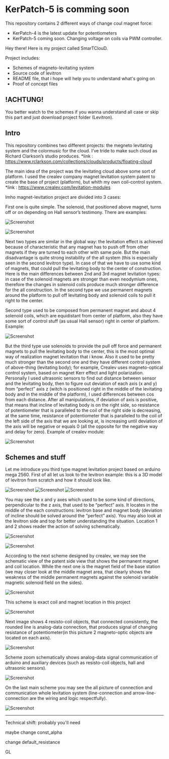 # KerPatch-5 is comming soon 

This repository contains 2 different ways of change coul magnet force: 
- KerPatch-4 is the latest update for potentiometers
- KerPatch-5 coming soon. Changing voltage on coils via PWM controller. 

Hey there! Here is my project called SmarTClouD. 

Project includes:
  - Schemes of magneto-levitating system
  - Source code of levitron
  - README file, that i hope will help you to understand what's going on
  - Proof of concept files
 
  
 ## !ACHTUNG!
  You better watch to the schemes if you wanna understand all case or skip this part and just download project folder (Levitron). 
  
  ## Intro
  
This repository combines two different projects: the megneto levitating system and the colormusic for the cloud. 
I’ve tride to make such cloud as Richard Clarkson’s studio produces. 
 *link : https://www.rclarkson.com/collections/clouds/products/floating-cloud

The main idea of the project was the levitating cloud above some sort of platform.
I used the crealev company magnet levitation system patent to create the base of project (platform), but whith my own coil-control system. 
 *link : https://www.crealev.com/levitation-modules
 
  
Imho magnet-levitation project are divided into 3 cases:

First one is quite simple. The solenoid, that positioned above magnet, turns off or on depending on Hall sensor’s testimony. There are examples:

![Screenshot](schemes/example_of_upper.jpg)

![Screenshot](schemes/example_of_upper2.gif)


Next two types are similar in the global way: the levitation effect is achieved because of characteristic that any magnet has to push off from other magnets if they are turned to each other with same pole. But the main disadvantage is quite strong instability of the all system (this is especially seen in the second levitron type). 
In case of that we have to use some kind of magnets, that could pull the levitating body to the center of construction. Here is the main differences between 2nd and 3rd magnet levitation types: in case of the solenoid magnets are stronger than even neodymium ones, therefore the changes in solenoid coils produce much stronger difference for the all construction. In the second type we use permanent magnets around the platform to pull off levitating body and solenoid coils to pull it right to the center. 

Second type used to be composed from permanent magnet and about 4 solenoid coils, which are equidistant from center of platform, also they have some sort of control stuff (as usual Hall sensor) right in center of platform.
Example:

![Screenshot](schemes/example_of_downer.jpg)

But the third type use solenoids to provide the pull off force and permanent magnets to pull the levitating body to the center, this is the most optimal way of realization magnet levitation that i know. Also it used to be pretty much stronger than the second one and they have different control system of above-thing (levitating body); for example, Crealev uses magneto-optical control system, based on magnet Kerr effect and light polarization. Personally I used ultrasonic sensors to find out distance between sensor and the levitating body, then to figure out deviation of each axis (x and y) from “perfect” axis z (witch is positioned right in the middle of the levitating body and in the middle of the platform), I used differences between cos from each distance. After all manipulations, if deviation of axis is positive, that means that incline of levitating body is on the right side, so resistance of potentiometer that is paralleled to the coil of the right side is decreasing, at the same time, resistance of potentiometer that is paralleled to the coil of the left side of the axis that we are looking at, is increasing until deviation of the axis will be negative or equals 0 (all the opposite for the negative way and delay for zero).
Example of crealev module: 

![Screenshot](schemes/example_of_crealev.gif)


## Schemes and stuff

Let me introduce you third type magnet levitation project based on arduino mega 2560. First of all let us look to the levitron example: this is a 3D model of levitron from scratch and how it should look like.

![Screenshot](schemes/LevitronExample.png) ![Screenshot](schemes/Levitron_side.png) ![Screenshot](schemes/Levitron_top.png)

You may see the x and y axes which used to be some kind of directions, perpendicular to the z axis, that used to be “perfect” axis. It locates in the middle of the each constructions: levitron base and magnet body (deviation of incline should be solved around the “perfect” axis). You may also look at the levitron side and top for better understanding the situation.
Location 1 and 2 shows reader the action of solving schematically.

![Screenshot](schemes/location.png)

![Screenshot](schemes/location2.jpg)

According to the next scheme designed by crealev, we may see the schematic view of the patent side view that shows the permanent magnet and coil location.
While the next one is the magnet field of the base station (we may closer look at the middle magnet area, that clearly shows the weakness of the middle permanent magnets against the solenoid variable magnetic solenoid field on the sides).

![Screenshot](schemes/imgf0001.png)

This scheme is exact coil and magnet location in this project 

![Screenshot](schemes/imgf0002.png)

Next image shows 4 resisto-coil objects, that connected consistently, the rounded line is analog-data connection, that produces signal of changing resistance of potentiometer(in this picture 2 magneto-optic objects are located on each axis).

![Screenshot](schemes/scheme.jpg)

Scheme zoom schematically shows analog-data signal communication of arduino and auxiliary devices (such as resisto-coil objects, hall and ultrasonic sensors).

![Screenshot](schemes/svheme_zoom.jpg)

On the last main scheme you may see the all picture of connection and communication whole levitation system (line-connection and arrow-line-connection are the wiring and logic respectfully). 

![Screenshot](schemes/main_scheme.jpg)
 

  - - - - - - - - - - - - - - - - - - - - - - - - - - - - - - - - - - - - - - - - - - - - - -

Technical shift: probably you'll need 

maybe change const_alpha 

change default_resistance


GL

